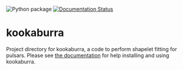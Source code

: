 ![Python package](https://github.com/GregoryAshton/kookaburra/workflows/Python%20package/badge.svg)
[![Documentation Status](https://readthedocs.org/projects/kookaburra/badge/?version=latest)](https://kookaburra.readthedocs.io/en/latest/?badge=latest)

# kookaburra

Project directory for kookaburra, a code to perform shapelet fitting for pulsars. Please see [the documentation](https://kookaburra.readthedocs.io/en/latest/index.html) for help installing and using kookaburra.
